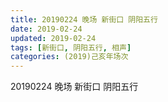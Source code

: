 ```yaml
---
title: 20190224 晚场 新街口 阴阳五行
date: 2019-02-24
updated: 2019-02-24
tags: [新街口, 阴阳五行, 相声]
categories: (2019)己亥年场次
---
```

20190224 晚场 新街口 阴阳五行



